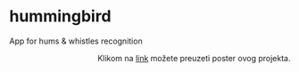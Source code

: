 # hummingbird

App for hums &amp; whistles recognition

<p align="right">
 Klikom na <a href="https://github.com/coma007/hummingbird/blob/main/poster.pdf">link</a> možete preuzeti poster ovog projekta.
</p>
